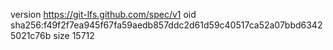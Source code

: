 version https://git-lfs.github.com/spec/v1
oid sha256:f49f2f7ea945f67fa59aedb857ddc2d61d59c40517ca52a07bbd63425021c76b
size 15712
